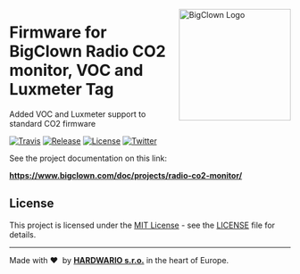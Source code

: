 <a href="https://www.bigclown.com/"><img src="https://bigclown.sirv.com/logo.png" width="200" alt="BigClown Logo" align="right"></a>

# Firmware for BigClown Radio CO2 monitor, VOC and Luxmeter Tag

Added VOC and Luxmeter support to standard CO2 firmware

[![Travis](https://img.shields.io/travis/bigclownlabs/bcf-radio-co2-monitor/master.svg)](https://travis-ci.org/bigclownlabs/bcf-radio-co2-monitor)
[![Release](https://img.shields.io/github/release/bigclownlabs/bcf-radio-co2-monitor.svg)](https://github.com/bigclownlabs/bcf-radio-co2-monitor/releases)
[![License](https://img.shields.io/github/license/bigclownlabs/bcf-radio-co2-monitor.svg)](https://github.com/bigclownlabs/bcf-radio-co2-monitor/blob/master/LICENSE)
[![Twitter](https://img.shields.io/twitter/follow/BigClownLabs.svg?style=social&label=Follow)](https://twitter.com/BigClownLabs)

See the project documentation on this link:

**https://www.bigclown.com/doc/projects/radio-co2-monitor/**

## License

This project is licensed under the [MIT License](https://opensource.org/licenses/MIT/) - see the [LICENSE](LICENSE) file for details.

---

Made with &#x2764;&nbsp; by [**HARDWARIO s.r.o.**](https://www.hardwario.com/) in the heart of Europe.
